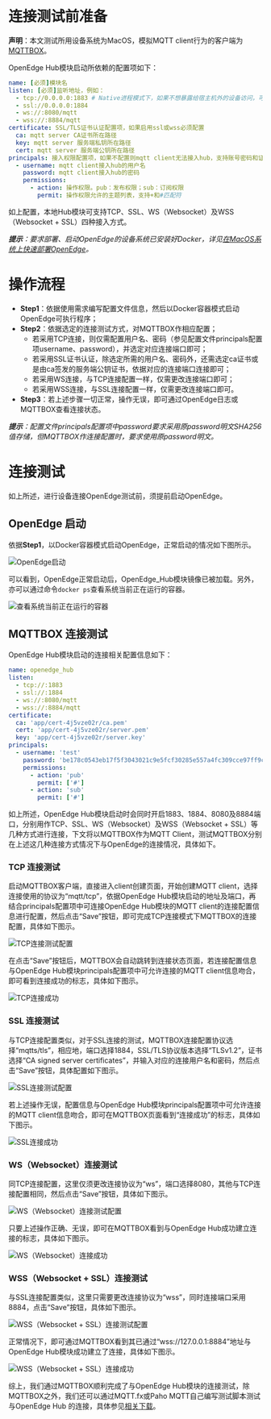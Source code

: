 # 连接测试前准备

**声明**：本文测试所用设备系统为MacOS，模拟MQTT client行为的客户端为[MQTTBOX](http://workswithweb.com/html/mqttbox/downloads.html)。

OpenEdge Hub模块启动所依赖的配置项如下：

```yaml
name: [必须]模块名
listen: [必须]监听地址，例如：
  - tcp://0.0.0.0:1883 # Native进程模式下，如果不想暴露给宿主机外的设备访问，可以改成tcp://127.0.0.1:1883
  - ssl://0.0.0.0:1884
  - ws://:8080/mqtt
  - wss://:8884/mqtt
certificate: SSL/TLS证书认证配置项，如果启用ssl或wss必须配置
  ca: mqtt server CA证书所在路径
  key: mqtt server 服务端私钥所在路径
  cert: mqtt server 服务端公钥所在路径
principals: 接入权限配置项，如果不配置则mqtt client无法接入hub，支持账号密码和证书认证
  - username: mqtt client接入hub的用户名
    password: mqtt client接入hub的密码
    permissions:
      - action: 操作权限。pub：发布权限；sub：订阅权限
        permit: 操作权限允许的主题列表，支持+和#匹配符
```

如上配置，本地Hub模块可支持TCP、SSL、WS（Websocket）及WSS（Websocket + SSL）四种接入方式。

_**提示**：要求部署、启动OpenEdge的设备系统已安装好Docker，详见[在MacOS系统上快速部署OpenEdge](../../quickstart/Deploy-OpenEdge-on-MacOS.md)。_


# 操作流程

- **Step1**：依据使用需求编写配置文件信息，然后以Docker容器模式启动OpenEdge可执行程序；
- **Step2**：依据选定的连接测试方式，对MQTTBOX作相应配置；
    - 若采用TCP连接，则仅需配置用户名、密码（参见配置文件principals配置项username、password），并选定对应连接端口即可；
    - 若采用SSL证书认证，除选定所需的用户名、密码外，还需选定ca证书或是由ca签发的服务端公钥证书，依据对应的连接端口连接即可；
    - 若采用WS连接，与TCP连接配置一样，仅需更改连接端口即可；
    - 若采用WSS连接，与SSL连接配置一样，仅需更改连接端口即可。
- **Step3**：若上述步骤一切正常，操作无误，即可通过OpenEdge日志或MQTTBOX查看连接状态。

_**提示**：配置文件principals配置项中password要求采用原password明文SHA256值存储，但MQTTBOX作连接配置时，要求使用原password明文。_

# 连接测试

如上所述，进行设备连接OpenEdge测试前，须提前启动OpenEdge。

## OpenEdge 启动

依据**Step1**，以Docker容器模式启动OpenEdge，正常启动的情况如下图所示。

![OpenEdge启动](../../images/tutorials/local/connect/openedge-hub-start.png)

可以看到，OpenEdge正常启动后，OpenEdge_Hub模块镜像已被加载。另外，亦可以通过命令`docker ps`查看系统当前正在运行的容器。

![查看系统当前正在运行的容器](../../images/tutorials/local/connect/container-openedge-hub-run.png)

## MQTTBOX 连接测试

OpenEdge Hub模块启动的连接相关配置信息如下：

```yaml
name: openedge_hub
listen:
  - tcp://:1883
  - ssl://:1884
  - ws://:8080/mqtt
  - wss://:8884/mqtt
certificate:
  ca: 'app/cert-4j5vze02r/ca.pem'
  cert: 'app/cert-4j5vze02r/server.pem'
  key: 'app/cert-4j5vze02r/server.key'
principals:
  - username: 'test'
    password: 'be178c0543eb17f5f3043021c9e5fcf30285e557a4fc309cce97ff9ca6182912'
    permissions:
      - action: 'pub'
        permit: ['#']
      - action: 'sub'
        permit: ['#']
```

如上所述，OpenEdge Hub模块启动时会同时开启1883、1884、8080及8884端口，分别用作TCP、SSL、WS（Websocket）及WSS（Websocket + SSL）等几种方式进行连接，下文将以MQTTBOX作为MQTT Client，测试MQTTBOX分别在上述这几种连接方式情况下与OpenEdge的连接情况，具体如下。

### TCP 连接测试

启动MQTTBOX客户端，直接进入client创建页面，开始创建MQTT client，选择连接使用的协议为“mqtt/tcp”，依据OpenEdge Hub模块启动的地址及端口，再结合principals配置项中可连接OpenEdge Hub模块的MQTT client的连接配置信息进行配置，然后点击“Save”按钮，即可完成TCP连接模式下MQTTBOX的连接配置，具体如下图示。

![TCP连接测试配置](../../images/tutorials/local/connect/mqttbox-tcp-connect-config.png)

在点击“Save”按钮后，MQTTBOX会自动跳转到连接状态页面，若连接配置信息与OpenEdge Hub模块principals配置项中可允许连接的MQTT client信息吻合，即可看到连接成功的标志，具体如下图示。

![TCP连接成功](../../images/tutorials/local/connect/mqttbox-tcp-connect-success.png)

### SSL 连接测试

与TCP连接配置类似，对于SSL连接的测试，MQTTBOX连接配置协议选择“mqtts/tls”，相应地，端口选择1884，SSL/TLS协议版本选择“TLSv1.2”，证书选择“CA signed server certificates”，并输入对应的连接用户名和密码，然后点击“Save”按钮，具体配置如下图示。

![SSL连接测试配置](../../images/tutorials/local/connect/mqttbox-ssl-connect-config.png)

若上述操作无误，配置信息与OpenEdge Hub模块principals配置项中可允许连接的MQTT client信息吻合，即可在MQTTBOX页面看到“连接成功”的标志，具体如下图示。

![SSL连接成功](../../images/tutorials/local/connect/mqttbox-ssl-connect-success.png)

### WS（Websocket）连接测试

同TCP连接配置，这里仅须更改连接协议为“ws”，端口选择8080，其他与TCP连接配置相同，然后点击“Save”按钮，具体如下图示。

![WS（Websocket）连接测试配置](../../images/tutorials/local/connect/mqttbox-ws-connect-config.png)

只要上述操作正确、无误，即可在MQTTBOX看到与OpenEdge Hub成功建立连接的标志，具体如下图示。

![WS（Websocket）连接成功](../../images/tutorials/local/connect/mqttbox-ws-connect-success.png)

### WSS（Websocket + SSL）连接测试

与SSL连接配置类似，这里只需要更改连接协议为“wss”，同时连接端口采用8884，点击“Save”按钮，具体如下图示。

![WSS（Websocket + SSL）连接测试配置](../../images/tutorials/local/connect/mqttbox-wss-connect-config.png)

正常情况下，即可通过MQTTBOX看到其已通过“wss://127.0.0.1:8884”地址与OpenEdge Hub模块成功建立了连接，具体如下图示。

![WSS（Websocket + SSL）连接成功](../../images/tutorials/local/connect/mqttbox-wss-connect-success.png)

综上，我们通过MQTTBOX顺利完成了与OpenEdge Hub模块的连接测试，除MQTTBOX之外，我们还可以通过MQTT.fx或Paho MQTT自己编写测试脚本测试与OpenEdge Hub 的连接，具体参见[相关下载](../../Resources-download.md)。
